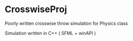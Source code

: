 # CrosswiseProj
Poorly written crosswise throw simulation for Physics class

Simulation written in C++ ( SFML + winAPI )

